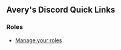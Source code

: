 ## Avery's Discord Quick Links

### Roles
- [Manage your roles](https://roleypoly.com/s/837413658086342677)



